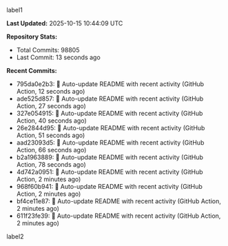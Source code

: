 
label1 
<!-- ACTIVITY_START -->
**Last Updated:** 2025-10-15 10:44:09 UTC

**Repository Stats:**
- Total Commits: 98805
- Last Commit: 13 seconds ago

**Recent Commits:**
- 795da0e2b3: 🤖 Auto-update README with recent activity (GitHub Action, 12 seconds ago)
- ade525d857: 🤖 Auto-update README with recent activity (GitHub Action, 27 seconds ago)
- 327e054915: 🤖 Auto-update README with recent activity (GitHub Action, 40 seconds ago)
- 26e2844d95: 🤖 Auto-update README with recent activity (GitHub Action, 51 seconds ago)
- aad23093d5: 🤖 Auto-update README with recent activity (GitHub Action, 66 seconds ago)
- b2a1963889: 🤖 Auto-update README with recent activity (GitHub Action, 78 seconds ago)
- 4d742a0951: 🤖 Auto-update README with recent activity (GitHub Action, 2 minutes ago)
- 968f60b941: 🤖 Auto-update README with recent activity (GitHub Action, 2 minutes ago)
- bf4ce11e87: 🤖 Auto-update README with recent activity (GitHub Action, 2 minutes ago)
- 611f23fe39: 🤖 Auto-update README with recent activity (GitHub Action, 2 minutes ago)
<!-- ACTIVITY_END -->

label2
